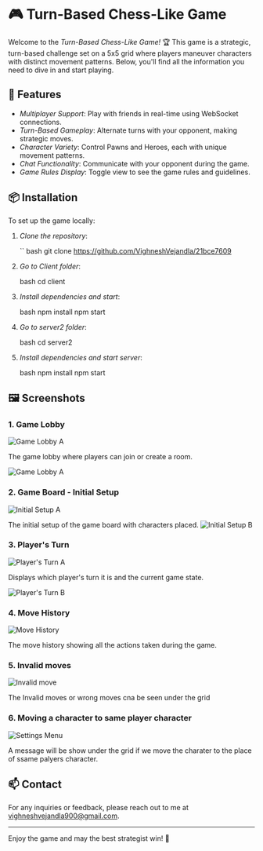 # 🎮 Turn-Based Chess-Like Game

Welcome to the *Turn-Based Chess-Like Game!* 🏆 This game is a strategic, turn-based challenge set on a 5x5 grid where players maneuver characters with distinct movement patterns. Below, you'll find all the information you need to dive in and start playing.
## 🚀 Features

- *Multiplayer Support*: Play with friends in real-time using WebSocket connections.
- *Turn-Based Gameplay*: Alternate turns with your opponent, making strategic moves.
- *Character Variety*: Control Pawns and Heroes, each with unique movement patterns.
- *Chat Functionality*: Communicate with your opponent during the game.
- *Game Rules Display*: Toggle view to see the game rules and guidelines.

## 📦 Installation

To set up the game locally:

1. *Clone the repository*:

   `` bash
    git clone https://github.com/VighneshVejandla/21bce7609
    

2. *Go to Client folder*:

    bash
    cd client
    

3. *Install dependencies and start*:

    bash
    npm install
    npm start


5. *Go to server2 folder*:

    bash
    cd server2


6. *Install dependencies and start server*:

    bash
    npm install
    npm start

    
## 🖼 Screenshots

### 1. Game Lobby

![Game Lobby A](./images/initialboardA.png)

The game lobby where players can join or create a room.

![Game Lobby A](./images/initialboardB.png)

### 2. Game Board - Initial Setup

![Initial Setup A](./images/startgameA.png)

The initial setup of the game board with characters placed.
![Initial Setup B](./images/startgameA.png)

### 3. Player's Turn

![Player's Turn A](./images/firstmoveA.png)

Displays which player's turn it is and the current game state.

![Player's Turn B](./images/firstmoveB.png)

### 4. Move History

![Move History](./images/movehistory.png)

The move history showing all the actions taken during the game.

### 5. Invalid moves

![Invalid move](./images/wrongmove.png)

The Invalid moves or wrong moves cna be seen under the grid

### 6. Moving a character to same player character

![Settings Menu](./images/samesidecharactermove.png)

A message will be show under the grid if we move the charater to the place of ssame palyers character.


## 📫 Contact

For any inquiries or feedback, please reach out to me at [vighneshvejandla900@gmail.com](mailto:vighneshvejandla900@gmail.com).

---

Enjoy the game and may the best strategist win! 🎉
